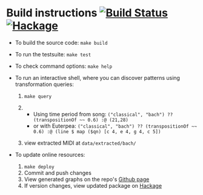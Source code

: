 # Build instructions [![Build Status](https://travis-ci.com/omelkonian/hs-pattrans.svg?branch=master)](https://travis-ci.com/omelkonian/hs-pattrans) [![Hackage](https://repology.org/badge/version-for-repo/hackage/haskell:hs-pattrans.svg)](http://hackage.haskell.org/package/hs-pattrans)

- To build the source code: `make build`

- To run the testsuite: `make test`

- To check command options: `make help`

- To run an interactive shell, where you can discover patterns using transformation queries:
  1. `make query`

  2. - Using time period from song: `("classical", "bach") ?? (transpositionOf ~~ 0.6) :@ (21,28)`
     - or with Euterpea: `("classical", "bach") ?? (transpositionOf ~~ 0.6) :@ (line $ map ($qn) [c 4, e 4, g 4, c 5])`

  3. view extracted MIDI at `data/extracted/bach/`

- To update online resources:
  1. `make deploy`
  2. Commit and push changes
  3. View generated graphs on the repo's [Github page](https://omelkonian.github.io/hs-pattrans/)
  4. If version changes, view updated package on [Hackage](http://hackage.haskell.org/package/hs-pattrans)
